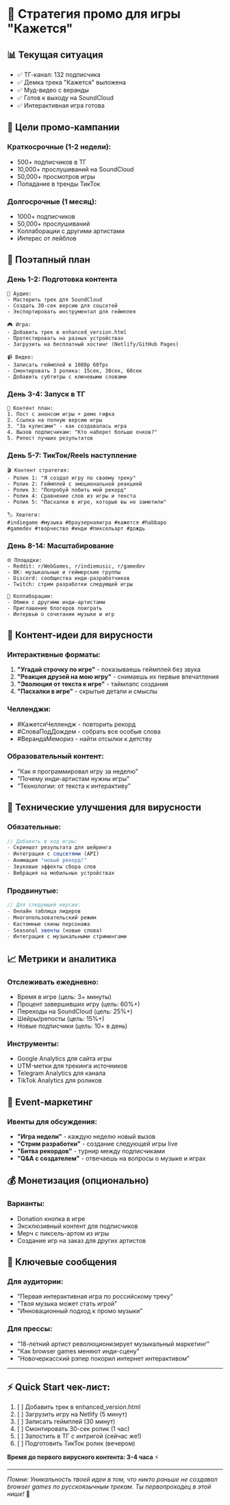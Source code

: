 # 🚀 Стратегия промо для игры "Кажется"

## 📊 Текущая ситуация
- ✅ ТГ-канал: 132 подписчика
- ✅ Демка трека "Кажется" выложена
- ✅ Муд-видео с веранды 
- ✅ Готов к выходу на SoundCloud
- ✅ Интерактивная игра готова

## 🎯 Цели промо-кампании

### Краткосрочные (1-2 недели):
- 500+ подписчиков в ТГ
- 10,000+ прослушиваний на SoundCloud
- 50,000+ просмотров игры
- Попадание в тренды ТикТок

### Долгосрочные (1 месяц):
- 1000+ подписчиков 
- 50,000+ прослушиваний
- Коллаборации с другими артистами
- Интерес от лейблов

## 📱 Поэтапный план

### День 1-2: Подготовка контента
```
🎵 Аудио:
- Мастерить трек для SoundCloud
- Создать 30-сек версию для соцсетей
- Экспортировать инструментал для геймплея

🎮 Игра:
- Добавить трек в enhanced_version.html
- Протестировать на разных устройствах
- Загрузить на бесплатный хостинг (Netlify/GitHub Pages)

📹 Видео:
- Записать геймплей в 1080p 60fps
- Смонтировать 3 ролика: 15сек, 30сек, 60сек
- Добавить субтитры с ключевыми словами
```

### День 3-4: Запуск в ТГ
```
📢 Контент план:
1. Пост с анонсом игры + демо гифка
2. Ссылка на полную версию игры
3. "За кулисами" - как создавалась игра
4. Вызов подписчикам: "Кто наберет больше очков?"
5. Репост лучших результатов
```

### День 5-7: ТикТок/Reels наступление
```
🎬 Контент стратегия:
- Ролик 1: "Я создал игру по своему треку"
- Ролик 2: Геймплей с эмоциональной реакцией  
- Ролик 3: "Попробуй побить мой рекорд"
- Ролик 4: Сравнение слов из игры и текста
- Ролик 5: "Пасхалки в игре, которые вы не заметили"

🏷️ Хештеги:
#indiegame #музыка #браузернаяигра #кажется #habbapo 
#gamedev #творчество #инди #пиксельарт #дождь
```

### День 8-14: Масштабирование
```
🌐 Площадки:
- Reddit: r/WebGames, r/indiemusic, r/gamedev
- ВК: музыкальные и геймерские группы
- Discord: сообщества инди-разработчиков
- Twitch: стрим разработки следующей игры

🤝 Коллаборации:
- Обмен с другими инди-артистами
- Приглашение блогеров поиграть
- Интервью о сочетании музыки и игр
```

## 🎨 Контент-идеи для вирусности

### Интерактивные форматы:
1. **"Угадай строчку по игре"** - показываешь геймплей без звука
2. **"Реакция друзей на мою игру"** - снимаешь их первые впечатления  
3. **"Эволюция от текста к игре"** - таймлапс создания
4. **"Пасхалки в игре"** - скрытые детали и смыслы

### Челленджи:
- #КажетсяЧеллендж - повторить рекорд
- #СловаПодДождем - собрать все особые слова
- #ВерандаМемориз - найти отсылки к детству

### Образовательный контент:
- "Как я программировал игру за неделю"
- "Почему инди-артистам нужны игры"  
- "Технологии: от текста к интерактиву"

## 🔧 Технические улучшения для вирусности

### Обязательные:
```javascript
// Добавить в код игры:
- Скриншот результата для шейринга
- Интеграция с соцсетями (API)
- Анимация "новый рекорд!" 
- Звуковые эффекты сбора слов
- Вибрация на мобильных устройствах
```

### Продвинутые:
```javascript
// Для следующей версии:
- Онлайн таблица лидеров
- Многопользовательский режим
- Кастомные скины персонажа
- Seasonal эвенты (новые слова)
- Интеграция с музыкальными стримингами
```

## 📈 Метрики и аналитика

### Отслеживать ежедневно:
- Время в игре (цель: 3+ минуты)
- Процент завершивших игру (цель: 60%+)
- Переходы на SoundCloud (цель: 25%+) 
- Шейры/репосты (цель: 15%+)
- Новые подписчики (цель: 10+ в день)

### Инструменты:
- Google Analytics для сайта игры
- UTM-метки для трекинга источников
- Telegram Analytics для канала
- TikTok Analytics для роликов

## 🎪 Event-маркетинг

### Ивенты для обсуждения:
- **"Игра недели"** - каждую неделю новый вызов
- **"Стрим разработки"** - создание следующей игры live
- **"Битва рекордов"** - турнир между подписчиками
- **"Q&A с создателем"** - отвечаешь на вопросы о музыке и играх

## 💰 Монетизация (опционально)

### Варианты:
- Donation кнопка в игре
- Эксклюзивный контент для подписчиков
- Мерч с пиксель-артом из игры
- Создание игр на заказ для других артистов

## 🎯 Ключевые сообщения

### Для аудитории:
- "Первая интерактивная игра по российскому треку"
- "Твоя музыка может стать игрой"
- "Инновационный подход к промо музыки"

### Для прессы:
- "18-летний артист революционизирует музыкальный маркетинг"
- "Как browser games меняют инди-сцену"
- "Новочеркасский рэпер покорил интернет интерактивом"

---

## ⚡ Quick Start чек-лист:

1. [ ] Добавить трек в enhanced_version.html
2. [ ] Загрузить игру на Netlify (5 минут)
3. [ ] Записать геймплей (30 минут)  
4. [ ] Смонтировать 30-сек ролик (1 час)
5. [ ] Запостить в ТГ с интригой (сейчас же!)
6. [ ] Подготовить ТикТок ролик (вечером)

**Время до первого вирусного контента: 3-4 часа** ⚡

---

*Помни: Уникальность твоей идеи в том, что никто раньше не создавал browser games по русскоязычным трекам. Ты первопроходец в этой нише!* 🚀